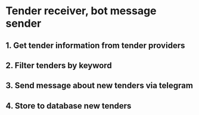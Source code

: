 # Tender receiver, bot message sender
## 1. Get tender information from tender providers
## 2. Filter tenders by keyword
## 3. Send message about new tenders via telegram
## 4. Store to database new tenders

